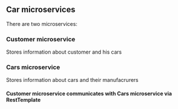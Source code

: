 ## Car microservices
There are two microservices:
### Customer microservice
Stores information about customer and his cars
### Cars microservice
Stores information about cars and their manufacrurers  
#### Customer microservice communicates with Cars microservice via RestTemplate


